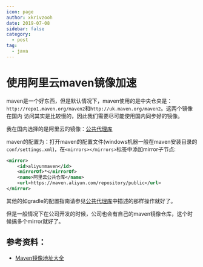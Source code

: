 ```yaml
---
icon: page
author: xkrivzooh
date: 2019-07-08
sidebar: false
category:
  - post
tag:
  - java
---
```


# 使用阿里云maven镜像加速

maven是一个好东西，但是默认情况下，maven使用的是中央仓央是：`http://repo1.maven.org/maven2`和`http://uk.maven.org/maven2`。这两个镜像在国内
访问其实是比较慢的，因此我们需要尽可能使用国内同步好的镜像。

我在国内选择的是阿里云的镜像：[公共代理库](https://help.aliyun.com/document_detail/102512.html?spm=a2c40.aliyun_maven_repo.0.0.36183054vJNru5)

maven的配置为：打开maven的配置文件(windows机器一般在maven安装目录的`conf/settings.xml`)，在`<mirrors></mirrors>`标签中添加mirror子节点:

```xml
<mirror>
    <id>aliyunmaven</id>
    <mirrorOf>*</mirrorOf>
    <name>阿里云公共仓库</name>
    <url>https://maven.aliyun.com/repository/public</url>
</mirror>
```

其他的如gradle的配置指南请参见[公共代理库](https://help.aliyun.com/document_detail/102512.html?spm=a2c40.aliyun_maven_repo.0.0.36183054vJNru5)中描述的那样操作就好了。

但是一般情况下在公司开发的时候，公司也会有自己的maven镜像仓库，这个时候搞多个mirror就好了。

## 参考资料：

- [Maven镜像地址大全](https://blog.csdn.net/Hello_World_QWP/article/details/82459915)
